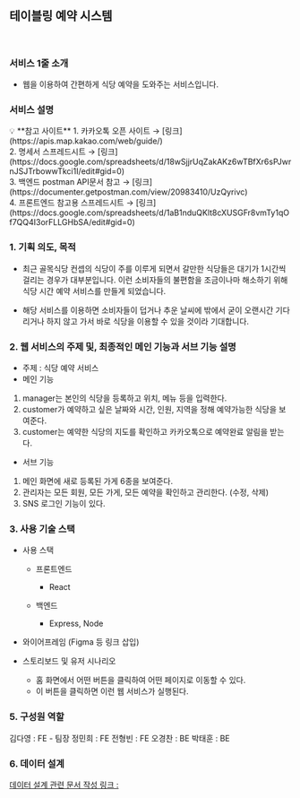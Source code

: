## **테이블링 예약 시스템**
<br>

### **서비스 1줄 소개**

- 웹을 이용하여 간편하게 식당 예약을 도와주는 서비스입니다.

### **서비스 설명**

<aside>
💡 **참고 사이트**
1. 카카오톡 오픈 사이트 → [링크](https://apis.map.kakao.com/web/guide/)<br>
2. 명세서 스프레드시트 → [링크](https://docs.google.com/spreadsheets/d/18wSjjrUqZakAKz6wTBfXr6sPJwrnJSJTrbowwTkci1I/edit#gid=0)<br>
3. 백엔드 postman API문서 참고 → [링크](https://documenter.getpostman.com/view/20983410/UzQyrivc)<br>
4. 프론트엔드 참고용 스프레드시트 → [링크](https://docs.google.com/spreadsheets/d/1aB1nduQKlt8cXUSGFr8vmTy1qOf7QQ4I3orFLLGHbSA/edit#gid=0)<br>

</aside>

### 1. 기획 의도, 목적

- 최근 골목식당 컨셉의 식당이 주를 이루게 되면서 갈만한 식당들은 대기가 1시간씩 걸리는 경우가 대부분입니다. 이런 소비자들의 불편함을 조금이나마 해소하기 위해 식당 시간 예약 서비스를 만들게 되었습니다.

- 해당 서비스를 이용하면 소비자들이 덥거나 추운 날씨에 밖에서 굳이 오랜시간 기다리거나 하지 않고 가서 바로 식당을 이용할 수 있을 것이라 기대합니다.

### 2. 웹 서비스의 주제 및, 최종적인 메인 기능과 서브 기능 설명

- 주제 : 식당 예약 서비스
- 메인 기능
1. manager는 본인의 식당을 등록하고 위치, 메뉴 등을 입력한다. 
2. customer가 예약하고 싶은 날짜와 시간, 인원, 지역을 정해 예약가능한 식당을 보여준다.
3. customer는 예약한 식당의 지도를 확인하고 카카오톡으로 예약완료 알림을 받는다.
- 서브 기능
1. 메인 화면에 새로 등록된 가게 6종을 보여준다.
2. 관리자는 모든 회원, 모든 가게, 모든 예약을 확인하고 관리한다. (수정, 삭제)
3. SNS 로그인 기능이 있다.



### 3. 사용 기술 스택

- 사용 스택
    - 프론트엔드
        - React
    
    - 백엔드
        - Express, Node
    
- 와이어프레임 (Figma 등 링크 삽입)
- 스토리보드 및 유저 시나리오
    - 홈 화면에서 어떤 버튼을 클릭하여 어떤 페이지로 이동할 수 있다.
    - 이 버튼을 클릭하면 이런 웹 서비스가 실행된다.

### 5. 구성원 역할

김다영 : FE - 팀장
정민희 : FE
전형빈 : FE
오경찬 : BE
박태훈 : BE


### 6. 데이터 설계

[데이터 설계 관련 문서 작성 링크 :](https://docs.google.com/spreadsheets/d/18wSjjrUqZakAKz6wTBfXr6sPJwrnJSJTrbowwTkci1I/edit?usp=sharing)
